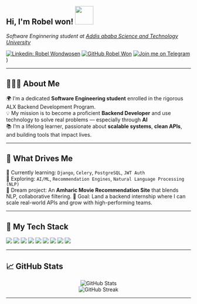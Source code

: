 <h2> Hi, I'm Robel won! <img src="https://media4.giphy.com/media/YRMb6dd7zprS00JdGZ/200.webp?cid=ecf05e477xubiv621biy7emcdre7m5v7v30ai0p51spqyxqh&ep=v1_stickers_search&rid=200.webp&ct=s" width="50"></h2>

<p><em>Software Enginnering student at <a href="[http://www.unb.br](https://www.bing.com/images/search?q=aastu%20logo&FORM=IQFRBA&id=9579669B2225DA5C4FD0DD701D0C46967F5D1173)">Addis ababa Science and Technology University 
</em></p>

[![Linkedin: Robel Wondwosen](https://img.shields.io/badge/-thaianebraga-blue?style=flat-square&logo=Linkedin&logoColor=white&link=https://www.linkedin.com/in/robelwondwosen/)](https://www.linkedin.com/in/robelwondwosen/)
[![GitHub Robel Won](https://img.shields.io/github/followers/robel-w?label=follow&style=social)](https://github.com/robel-w)
[![Join me on Telegram](https://img.shields.io/badge/Telegram-Join-blue?style=social&logo=telegram)](https://t.me/R0bstack))

---

<h2>👨🏽‍💻 About Me</h2>

🌍 I’m a dedicated **Software Engineering student** enrolled in the rigorous ALX Backend Development Program.  
💡 My mission is to become a proficient **Backend Developer** and use technology to solve real problems — especially through **AI**   
📚 I’m a lifelong learner, passionate about **scalable systems**, **clean APIs**, and building tools that impact lives.  

---

<h2>🚀 What Drives Me</h2>

🌱 Currently learning: `Django`, `Celery`, `PostgreSQL`, `JWT Auth`  
🧠 Exploring: `AI/ML`, `Recommendation Engines`, `Natural Language Processing (NLP)`  
💭 Dream project: An **Amharic Movie Recommendation Site** that blends NLP, collaborative filtering.
🎯 Goal: Land a backend internship where I can scale real-world APIs and grow with high-performing teams.

---

<h2>🧰 My Tech Stack</h2>

<p>
  <img src="https://img.shields.io/badge/Python-3776AB?style=for-the-badge&logo=python&logoColor=white" />
  <img src="https://img.shields.io/badge/Django-092E20?style=for-the-badge&logo=django&logoColor=white" />
  <img src="https://img.shields.io/badge/DRF-red?style=for-the-badge&logo=django&logoColor=white" />
  <img src="https://img.shields.io/badge/PostgreSQL-336791?style=for-the-badge&logo=postgresql&logoColor=white" />
  <img src="https://img.shields.io/badge/Celery-darkgreen?style=for-the-badge" />
  <img src="https://img.shields.io/badge/Git-F05032?style=for-the-badge&logo=git&logoColor=white" />
  <img src="https://img.shields.io/badge/GitHub-181717?style=for-the-badge&logo=github&logoColor=white" />
  <img src="https://img.shields.io/badge/HTML5-E34F26?style=for-the-badge&logo=html5&logoColor=white" />
  <img src="https://img.shields.io/badge/CSS3-1572B6?style=for-the-badge&logo=css3&logoColor=white" />
</p>

---
<h2>📈 GitHub Stats</h2>

<p align="center">
  <img src="https://github-readme-stats.vercel.app/api?username=robel-w&show_icons=true&theme=radical" alt="GitHub Stats" />
  <br>
  <img src="https://github-readme-streak-stats.herokuapp.com/?user=robel-w&theme=radical" alt="GitHub Streak" />
</p>

---


